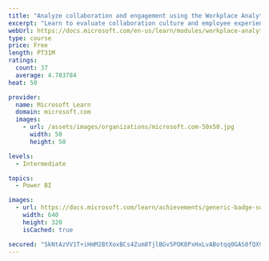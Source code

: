 ```yaml
---
title: "Analyze collaboration and engagement using the Workplace Analytics Ways of working assessment dashboard"
excerpt: "Learn to evaluate collaboration culture and employee experience with a Power BI template using Workplace Analytics data."
webUrl: https://docs.microsoft.com/en-us/learn/modules/workplace-analytics-ways-working/
type: course
price: Free
length: PT31M
ratings:
  count: 37
  average: 4.783784
heat: 50

provider:
  name: Microsoft Learn
  domain: microsoft.com
  images:
    - url: /assets/images/organizations/microsoft.com-50x50.jpg
      width: 50
      height: 50

levels:
  - Intermediate

topics:
  - Power BI

images:
  - url: https://docs.microsoft.com/learn/achievements/generic-badge-social.png
    width: 640
    height: 320
    isCached: true

secured: "SkNtAzVV1T+iHmM2BtXoxBCs4Zum8TjlBGv5POK8PxHxLvABotqq0GAS0fQX9b/yDqW09Ordy0atFdEw8+BT+QYBk1koY6GEquBlZ2MNK3UffEIQwpZvjjW9XaDJb26kgZcfCTUTHbAt4jJU7VGx/A5dW07JeLebzBoJzlGnxP827ySo7/h1hiOoXLQjLfdXwiYzmkeIWnNchj6057Tn1yZ/LRzeaflgjApVz0WX348G3N9NnNW9sctpgB6sbFojCpv7MivRew2uPPuh3oK0fkg3s1/EGEjuPRTvdn3NfpZh5JW4I22GOHKxNhQWDQfa8Isay+5fiDjwHyxcE2l0TJplV3TIm7GqS6VeUDvpUGs9dd+lQw2T+Xuiy2nLWOHbdxU9dA3GFO5upW6KF38E5UcEHcYO4re23d/xiKbkj/s=;XGQ63cuDV7MXN9oBPfkavQ=="
---
```


